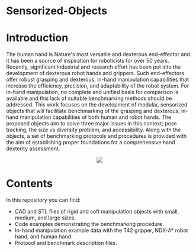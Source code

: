 # Sensorized-Objects

# Introduction
The human hand is Nature's most versatile and dexterous end-effector and it has been a source of inspiration for roboticists for over 50 years. Recently, significant industrial and research effort has been put into the development of dexterous robot hands and grippers. Such end-effectors offer robust grasping and dexterous, in-hand manipulation capabilities that increase the efficiency, precision, and adaptability of the robot system. For in-hand manipulation, no complete and unified basis for comparison is available and this lack of suitable benchmarking methods should be addressed. This work focuses on the development of modular, sensorized objects that will facilitate benchmarking of the grasping and dexterous, in-hand manipulation capabilities of both human and robot hands. The proposed objects aim to solve three major issues in this context; pose tracking, the size vs diversity problem, and accessibility. Along with the objects, a set of benchmarking protocols and procedures is provided with the aim of establishing proper foundations for a comprehensive hand dexterity assessment.

<p align="center">
  <img src = https://user-images.githubusercontent.com/54158341/63147495-77b96200-c052-11e9-9514-6271f910ad0a.png>
</p>


# Contents
In this repository you can find:
* CAD and STL files of rigid and soft manipulation objects with small, medium, and large sizes. 
* Code examples demonstrating the benchmarking procedure.
* In-hand manipulation example data with the T42 gripper, NDX-A* robot hand, and human hand. 
* Protocol and benchmark description files. 
